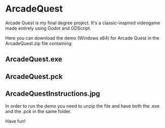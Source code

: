 # ArcadeQuest
Arcade Quest is my final degree project. It's a classic-inspired videogame made entirely using Godot and GDScript.

Here you can download the demo (Windows x64) for Arcade Quest in the ArcadeQuest.zip file containing:

## ArcadeQuest.exe
## ArcadeQuest.pck
## ArcadeQuestInstructions.jpg

In order to run the demo you need to unzip the file and have both the .exe and the .pck in the same folder.

Have fun!

